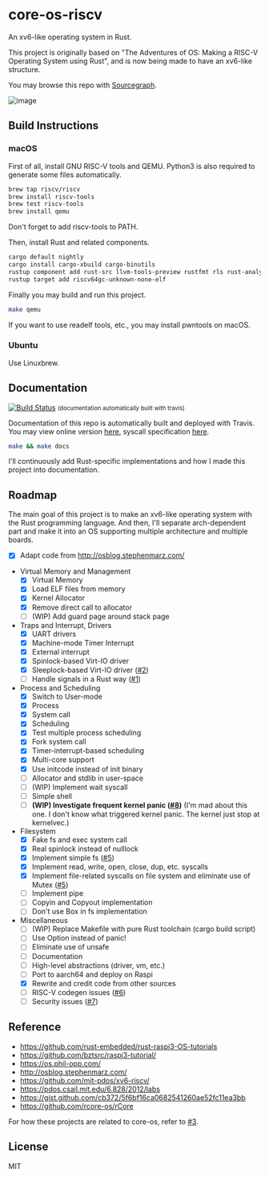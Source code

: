 # core-os-riscv

An xv6-like operating system in Rust.

This project is originally based on "The Adventures of OS: Making a RISC-V Operating System using Rust",
and is now being made to have an xv6-like structure.

You may browse this repo with [Sourcegraph](https://sourcegraph.com/github.com/skyzh/core-os-riscv).

![image](https://user-images.githubusercontent.com/4198311/75318060-54def480-58a4-11ea-9051-604cb9dbae7f.png)

## Build Instructions

### macOS

First of all, install GNU RISC-V tools and QEMU. Python3 is also required to generate some files automatically.

```bash
brew tap riscv/riscv
brew install riscv-tools
brew test riscv-tools
brew install qemu
```

Don't forget to add riscv-tools to PATH.

Then, install Rust and related components.

```bash
cargo default nightly
cargo install cargo-xbuild cargo-binutils
rustup component add rust-src llvm-tools-preview rustfmt rls rust-analysis
rustup target add riscv64gc-unknown-none-elf
```

Finally you may build and run this project.

```bash
make qemu
```

If you want to use readelf tools, etc., you may install pwntools on macOS.

### Ubuntu

Use Linuxbrew.

## Documentation

[![Build Status](https://travis-ci.com/skyzh/core-os-riscv.svg?branch=master)](https://travis-ci.com/skyzh/core-os-riscv)
<small>(documentation automatically built with travis)</small>

Documentation of this repo is automatically built and deployed with Travis. You may view online version 
[here](https://skyzh.github.io/core-os-riscv/kernel/), 
syscall specification [here](https://skyzh.github.io/core-os-riscv/user/syscall/index.html).

```bash
make && make docs
```

I'll continuously add Rust-specific implementations and how I made this project into documentation.

## Roadmap

The main goal of this project is to make an xv6-like operating system with the Rust programming language.
And then, I'll separate arch-dependent part and make it into an OS supporting multiple architecture and
multiple boards.

- [x] Adapt code from http://osblog.stephenmarz.com/

* Virtual Memory and Management
    - [x] Virtual Memory
    - [x] Load ELF files from memory
    - [x] Kernel Allocator
    - [x] Remove direct call to allocator
    - [ ] (WIP) Add guard page around stack page
* Traps and Interrupt, Drivers
    - [x] UART drivers
    - [x] Machine-mode Timer Interrupt
    - [x] External interrupt
    - [x] Spinlock-based Virt-IO driver
    - [x] Sleeplock-based Virt-IO driver ([#2](https://github.com/skyzh/core-os-riscv/issues/2))
    - [ ] Handle signals in a Rust way ([#1](https://github.com/skyzh/core-os-riscv/issues/1))
* Process and Scheduling
    - [x] Switch to User-mode
    - [x] Process
    - [x] System call
    - [x] Scheduling
    - [x] Test multiple process scheduling
    - [x] Fork system call
    - [x] Timer-interrupt-based scheduling
    - [x] Multi-core support
    - [x] Use initcode instead of init binary
    - [ ] Allocator and stdlib in user-space
    - [ ] (WIP) Implement wait syscall
    - [ ] Simple shell
    - [ ] **(WIP) Investigate frequent kernel panic ([#8](https://github.com/skyzh/core-os-riscv/issues/8))** (I'm mad about this one. I don't know what triggered kernel panic. The kernel just stop at kernelvec.)
* Filesystem
    - [x] Fake fs and exec system call
    - [x] Real spinlock instead of nulllock
    - [x] Implement simple fs ([#5](https://github.com/skyzh/core-os-riscv/issues/5))
    - [x] Implement read, write, open, close, dup, etc. syscalls
    - [x] Implement file-related syscalls on file system and eliminate use of Mutex ([#5](https://github.com/skyzh/core-os-riscv/issues/5))
    - [ ] Implement pipe
    - [ ] Copyin and Copyout implementation
    - [ ] Don't use Box in fs implementation
* Miscellaneous
    - [ ] (WIP) Replace Makefile with pure Rust toolchain (cargo build script)
    - [ ] Use Option instead of panic!
    - [ ] Eliminate use of unsafe
    - [ ] Documentation
    - [ ] High-level abstractions (driver, vm, etc.)
    - [ ] Port to aarch64 and deploy on Raspi
    - [x] Rewrite and credit code from other sources
    - [ ] RISC-V codegen issues ([#6](https://github.com/skyzh/core-os-riscv/issues/6))
    - [ ] Security issues ([#7](https://github.com/skyzh/core-os-riscv/issues/7))

## Reference

* https://github.com/rust-embedded/rust-raspi3-OS-tutorials
* https://github.com/bztsrc/raspi3-tutorial/
* https://os.phil-opp.com/
* http://osblog.stephenmarz.com/
* https://github.com/mit-pdos/xv6-riscv/
* https://pdos.csail.mit.edu/6.828/2012/labs
* https://gist.github.com/cb372/5f6bf16ca0682541260ae52fc11ea3bb
* https://github.com/rcore-os/rCore

For how these projects are related to core-os, refer to [#3](https://github.com/skyzh/core-os-riscv/issues/3).

## License

MIT